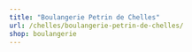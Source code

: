 ```yaml
---
title: "Boulangerie Petrin de Chelles"
url: /chelles/boulangerie-petrin-de-chelles/
shop: boulangerie
---
```

